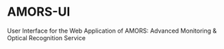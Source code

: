 # AMORS-UI
User Interface for the Web Application of AMORS: Advanced Monitoring &amp; Optical Recognition Service
